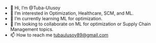 - 👋 Hi, I’m @Tuba-Ulusoy
- 👀 I’m interested in Optimization, Healthcare, SCM, and ML.
- 🌱 I’m currently learning ML for optimization.
- 👀 I’m looking to collaborate on ML for optimization or Supply Chain Management topics.
- 📫 How to reach me tubaulusoy89@gmail.com

<!---
tubaulusoy/tubaulusoy is a ✨ special ✨ repository because its `README.md` (this file) appears on your GitHub profile.
You can click the Preview link to take a look at your changes.
--->
